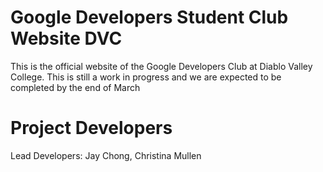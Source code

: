 # Google Developers Student Club Website DVC

This is the official website of the Google Developers Club at Diablo Valley College. This is still a work in progress and we are expected to be completed by the end of March

# Project Developers

Lead Developers: Jay Chong, Christina Mullen
